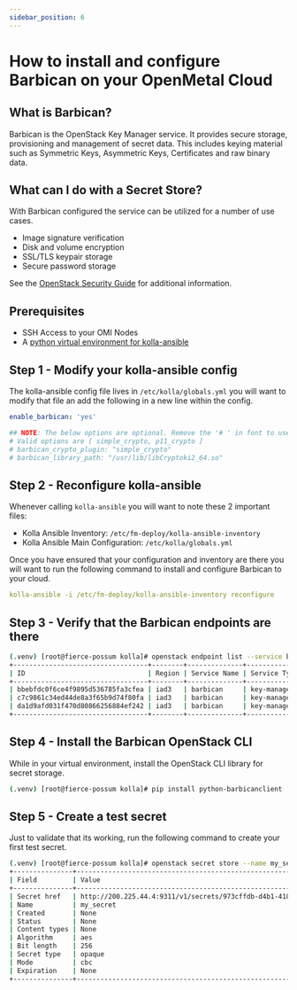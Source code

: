 ```yaml
---
sidebar_position: 6
---
```

# How to install and configure Barbican on your OpenMetal Cloud

## What is Barbican?

Barbican is the OpenStack Key Manager service. It provides secure storage,
provisioning and management of secret data. This includes keying material such
as Symmetric Keys, Asymmetric Keys, Certificates and raw binary data.

## What can I do with a Secret Store?

With Barbican configured the service can be utilized for a number of use cases.

- Image signature verification
- Disk and volume encryption
- SSL/TLS keypair storage
- Secure password storage

See the [OpenStack Security Guide](https://docs.openstack.org/security-guide/secrets-management/secrets-management-use-cases.html)
for additional information.

## Prerequisites

- SSH Access to your OMI Nodes
- A [python virtual environment for kolla-ansible](https://openmetal.io/docs/manuals/operators-manual/day-4/kolla-ansible/prepare-kolla-ansible)

## Step 1 - Modify your kolla-ansible config

The kolla-ansible config file lives in `/etc/kolla/globals.yml` you will want to
modify that file an add the following in a new line within the config.

```yaml
enable_barbican: 'yes'

## NOTE: The below options are optional. Remove the '# ' in font to use them.
# Valid options are [ simple_crypto, p11_crypto ]
# barbican_crypto_plugin: "simple_crypto"
# barbican_library_path: "/usr/lib/libCryptoki2_64.so"
```

## Step 2 - Reconfigure kolla-ansible

Whenever calling `kolla-ansible` you will want to note these 2 important files:

- Kolla Ansible Inventory: `/etc/fm-deploy/kolla-ansible-inventory`
- Kolla Ansible Main Configuration: `/etc/kolla/globals.yml`

Once you have ensured that your configuration and inventory are there you will
want to run the following command to install and configure Barbican to your cloud.

```yaml
kolla-ansible -i /etc/fm-deploy/kolla-ansible-inventory reconfigure
```

## Step 3 - Verify that the Barbican endpoints are there

```bash
(.venv) [root@fierce-possum kolla]# openstack endpoint list --service barbican
+----------------------------------+--------+--------------+--------------+---------+-----------+---------------------------+
| ID                               | Region | Service Name | Service Type | Enabled | Interface | URL                       |
+----------------------------------+--------+--------------+--------------+---------+-----------+---------------------------+
| bbebfdc0f6ce4f9895d536785fa3cfea | iad3   | barbican     | key-manager  | True    | public    | http://200.225.44.4:9311  |
| c7c9861c34ed44de8a3f65b9d74f80fa | iad3   | barbican     | key-manager  | True    | admin     | http://192.168.2.254:9311 |
| da1d9afd031f470d80866256884ef242 | iad3   | barbican     | key-manager  | True    | internal  | http://192.168.2.254:9311 |
+----------------------------------+--------+--------------+--------------+---------+-----------+---------------------------+
```

## Step 4 - Install the Barbican OpenStack CLI

While in your virtual environment, install the OpenStack CLI library for secret
storage.

```bash
(.venv) [root@fierce-possum kolla]# pip install python-barbicanclient
```

## Step 5 - Create a test secret

Just to validate that its working, run the following command to create your
first test secret.

```bash
(.venv) [root@fierce-possum kolla]# openstack secret store --name my_secret --payload 'This is a secure statement'
+---------------+--------------------------------------------------------------------------+
| Field         | Value                                                                    |
+---------------+--------------------------------------------------------------------------+
| Secret href   | http://200.225.44.4:9311/v1/secrets/973cffdb-d4b1-418c-befa-9f67d77a982b |
| Name          | my_secret                                                                |
| Created       | None                                                                     |
| Status        | None                                                                     |
| Content types | None                                                                     |
| Algorithm     | aes                                                                      |
| Bit length    | 256                                                                      |
| Secret type   | opaque                                                                   |
| Mode          | cbc                                                                      |
| Expiration    | None                                                                     |
+---------------+--------------------------------------------------------------------------+ 
```
